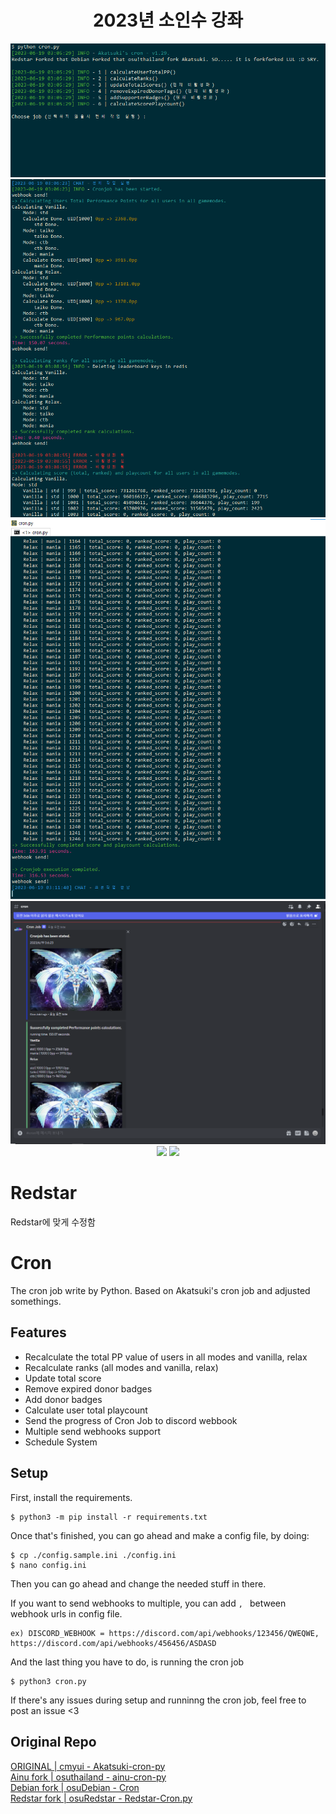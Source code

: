 <h1 align="center">
    2023년 소인수 강좌
</h1>

<p align="center">
  <img src="https://github.com/osuRedstar/Redstar-Cron.py/blob/seongpo.s210189/img/1.코드실행%20직후.png"/>
  <img src="https://github.com/osuRedstar/Redstar-Cron.py/blob/seongpo.s210189/img/2.코드%20실행중-1.png"/>
  <img src="https://github.com/osuRedstar/Redstar-Cron.py/blob/seongpo.s210189/img/3.코드%20실행중-2.png"/>
  <img src="https://github.com/osuRedstar/Redstar-Cron.py/blob/seongpo.s210189/img/4.디스코드%20결과%20출력-1.png"/>
  <img src="https://github.com/osuRedstar/Redstar-Cron.py/blob/seongpo.s210189/img/5.디스코드%20결과%20출력-1.png"/>
  <img src="https://github.com/osuRedstar/Redstar-Cron.py/blob/seongpo.s210189/img/6.디스코드%20결과%20출력-1.png"/>

# Redstar
Redstar에 맞게 수정함

# Cron
The cron job write by Python. Based on Akatsuki's cron job and adjusted somethings.


## Features
+ Recalculate the total PP value of users in all modes and vanilla, relax
+ Recalculate ranks (all modes and vanilla, relax)
+ Update total score
+ Remove expired donor badges
+ Add donor badges
+ Calculate user total playcount
+ Send the progress of Cron Job to discord webbook
+ Multiple send webhooks support
+ Schedule System


## Setup
First, install the requirements.
```
$ python3 -m pip install -r requirements.txt
```
Once that's finished, you can go ahead and make a config file, by doing:
```
$ cp ./config.sample.ini ./config.ini
$ nano config.ini
```
Then you can go ahead and change the needed stuff in there.

If you want to send webhooks to multiple, you can add `, `   between webhook urls in config file.
```
ex) DISCORD_WEBHOOK = https://discord.com/api/webhooks/123456/QWEQWE, https://discord.com/api/webhooks/456456/ASDASD
```


And the last thing you have to do, is running the cron job
```
$ python3 cron.py
```

If there's any issues during setup and runninng the cron job, feel free to post an issue <3

## Original Repo
[ORIGINAL | cmyui - Akatsuki-cron-py](https://github.com/cmyui/Akatsuki-cron-py) \
[Ainu fork | osuthailand - ainu-cron-py](https://github.com/osuthailand/ainu-cron-py) \
[Debian fork | osuDebian - Cron](https://github.com/osuDebian/Cron) \
[Redstar fork | osuRedstar - Redstar-Cron.py](https://github.com/osuRedstar/Redstar-Cron.py)
